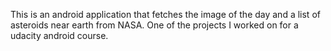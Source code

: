 This is an android application that fetches the image of the day and a list of asteroids near earth from NASA.
One of the projects I worked on for a udacity android course.
